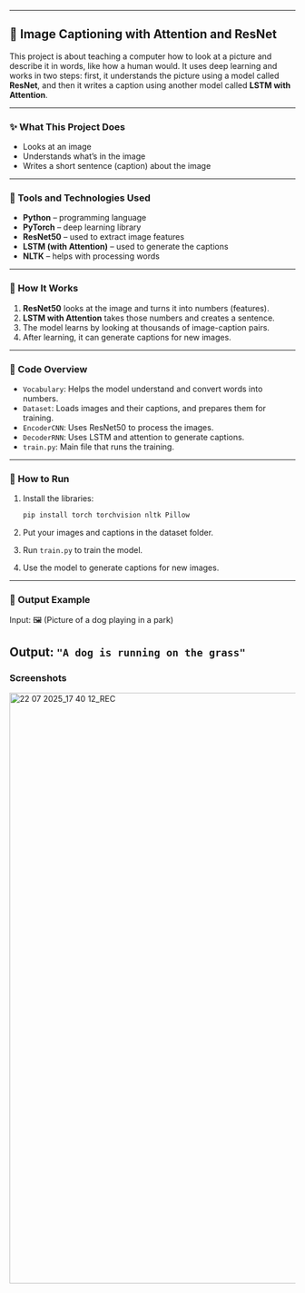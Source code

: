 
---

## 🧠 Image Captioning with Attention and ResNet 

This project is about teaching a computer how to look at a picture and describe it in words, like how a human would. It uses deep learning and works in two steps: first, it understands the picture using a model called **ResNet**, and then it writes a caption using another model called **LSTM with Attention**.

---

### ✨ What This Project Does

* Looks at an image
* Understands what’s in the image
* Writes a short sentence (caption) about the image

---

### 🧰 Tools and Technologies Used

* **Python** – programming language
* **PyTorch** – deep learning library
* **ResNet50** – used to extract image features
* **LSTM (with Attention)** – used to generate the captions
* **NLTK** – helps with processing words

---

### 🧠 How It Works

1. **ResNet50** looks at the image and turns it into numbers (features).
2. **LSTM with Attention** takes those numbers and creates a sentence.
3. The model learns by looking at thousands of image-caption pairs.
4. After learning, it can generate captions for new images.

---

### 📁 Code Overview

* `Vocabulary`: Helps the model understand and convert words into numbers.
* `Dataset`: Loads images and their captions, and prepares them for training.
* `EncoderCNN`: Uses ResNet50 to process the images.
* `DecoderRNN`: Uses LSTM and attention to generate captions.
* `train.py`: Main file that runs the training.

---

### 🧪 How to Run

1. Install the libraries:

   ```bash
   pip install torch torchvision nltk Pillow
   ```
2. Put your images and captions in the dataset folder.
3. Run `train.py` to train the model.
4. Use the model to generate captions for new images.

---

### 📸 Output Example

Input: 🖼️ (Picture of a dog playing in a park)

Output: `"A dog is running on the grass"`
---
### Screenshots

<img width="1878" height="1041" alt="22 07 2025_17 40 12_REC" src="https://github.com/user-attachments/assets/6eb824b6-b71a-4342-a212-74597d0624e3" />

